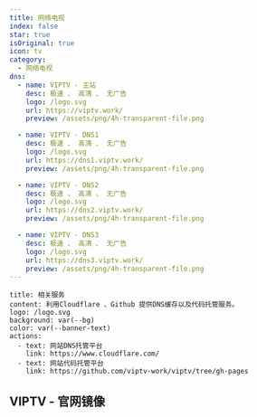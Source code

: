 ```yaml
---
title: 网络电视
index: false
star: true
isOriginal: true
icon: tv
category:
  - 网络电视
dns:
  - name: VIPTV - 主站
    desc: 极速 、 高清 、 无广告
    logo: /logo.svg
    url: https://viptv.work/
    preview: /assets/png/4h-transparent-file.png

  - name: VIPTV - DNS1
    desc: 极速 、 高清 、 无广告
    logo: /logo.svg
    url: https://dns1.viptv.work/
    preview: /assets/png/4h-transparent-file.png

  - name: VIPTV - DNS2
    desc: 极速 、 高清 、 无广告
    logo: /logo.svg
    url: https://dns2.viptv.work/
    preview: /assets/png/4h-transparent-file.png

  - name: VIPTV - DNS3
    desc: 极速 、 高清 、 无广告
    logo: /logo.svg
    url: https://dns3.viptv.work/
    preview: /assets/png/4h-transparent-file.png
---
```


```component VPBanner
title: 相关服务
content: 利用Cloudflare 、Github 提供DNS缓存以及代码托管服务。
logo: /logo.svg
background: var(--bg)
color: var(--banner-text)
actions:
  - text: 网站DNS托管平台
    link: https://www.cloudflare.com/
  - text: 网站代码托管平台
    link: https://github.com/viptv-work/viptv/tree/gh-pages
```

## VIPTV - 官网镜像

<SiteInfo
  v-for="item in $frontmatter.dns"
  :key="item.link"
  v-bind="item"
/>
